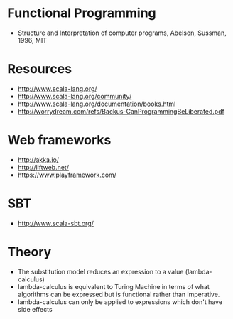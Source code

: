 # Functional Programming
- Structure and Interpretation of computer programs, Abelson, Sussman, 1996, MIT

# Resources
- http://www.scala-lang.org/
- http://www.scala-lang.org/community/
- http://www.scala-lang.org/documentation/books.html
- http://worrydream.com/refs/Backus-CanProgrammingBeLiberated.pdf

# Web frameworks
- http://akka.io/
- http://liftweb.net/
- https://www.playframework.com/

# SBT
- http://www.scala-sbt.org/

# Theory
- The substitution model reduces an expression to a value (lambda-calculus)
- lambda-calculus is equivalent to Turing Machine in terms of what algorithms can be expressed but is functional rather than imperative.
- lambda-calculus can only be applied to expressions which don't have side effects

